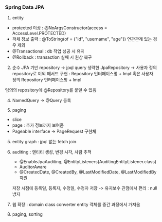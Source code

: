 ### Spring Data JPA

1. entity 
- protected 이상 : @NoArgsConstructor(access = AccessLevel.PROTECTED)
- 객체 정보 출력 : @ToString(of = {"id", "username", "age"})
    연관관계 있는 경우 제외
- @Transactional : db 작업 성공 시 유지 
- @Rollback : transaction 실패 시 원상 복구 

2. 순수 JPA 기반 repository
-> jpql query 생략한 JpaRepository
-> 사용자 정의 repository로 이외 메서드 구현 : Repository 인터페이스명 + Impl 혹은 사용자 정의 Repository 인터페이스명 + Impl


임의의 repository에 @Repository를 붙일 수 있음

4. NamedQuery -> @Query 등록

5. paging
- slice
- page : 추가 정보까지 보여줌 
- Pageable interface -> PageRequest 구현체

5. entity graph : jpql 없는 fetch join

6. auditing : 엔티티 생성, 변경 시각, 사람 추적
   - @EnableJpaAuditing, @EntityListeners(AuditingEntityListener.class)
   - AuditorAware
   - @CreatedDate, @CreatedBy, @LastModifiedDate, @LastModifiedBy 지원


   저장 시점에 등록일, 등록자, 수정일, 수정자 저장
   -> 유지보수 관점에서 편리 : null 방지

7. 웹 확장 : domain class converter
   entity 객체를 중간 과정에서 가져옴

8. paging, sorting
   
   
